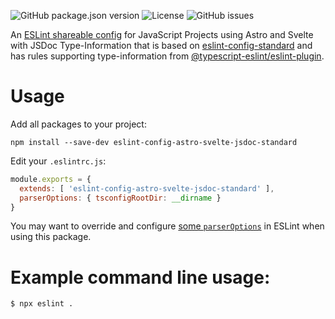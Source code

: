 ![GitHub package.json version](https://img.shields.io/github/package-json/v/falco467/eslint-config-astro-svelte-jsdoc-standard)
![License](https://img.shields.io/github/license/falco467/eslint-config-astro-svelte-jsdoc-standard)
![GitHub issues](https://img.shields.io/github/issues/falco467/eslint-config-astro-svelte-jsdoc-standard)

An [ESLint shareable config](https://eslint.org/docs/developer-guide/shareable-configs) for JavaScript Projects using Astro and Svelte with JSDoc Type-Information that is based on [eslint-config-standard](https://github.com/standard/eslint-config-standard) and has rules supporting type-information from [@typescript-eslint/eslint-plugin](https://www.npmjs.com/package/@typescript-eslint/eslint-plugin).

# Usage

Add all packages to your project:

```
npm install --save-dev eslint-config-astro-svelte-jsdoc-standard
```

Edit your `.eslintrc.js`:

```js
module.exports = {
  extends: [ 'eslint-config-astro-svelte-jsdoc-standard' ],
  parserOptions: { tsconfigRootDir: __dirname }
}
```

You may want to override and configure [some `parserOptions`](https://github.com/typescript-eslint/typescript-eslint/blob/master/packages/parser/README.md#configuration) in ESLint when using this package.

# Example command line usage:

```
$ npx eslint .
```
